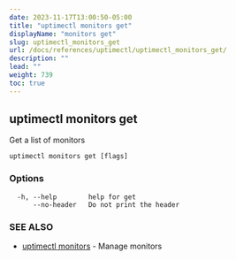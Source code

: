 ```yaml
---
date: 2023-11-17T13:00:50-05:00
title: "uptimectl monitors get"
displayName: "monitors get"
slug: uptimectl_monitors_get
url: /docs/references/uptimectl/uptimectl_monitors_get/
description: ""
lead: ""
weight: 739
toc: true
---
```

## uptimectl monitors get

Get a list of monitors

```
uptimectl monitors get [flags]
```

### Options

```
  -h, --help        help for get
      --no-header   Do not print the header
```

### SEE ALSO

* [uptimectl monitors](/docs/references/uptimectl/uptimectl_monitors/)	 - Manage monitors

